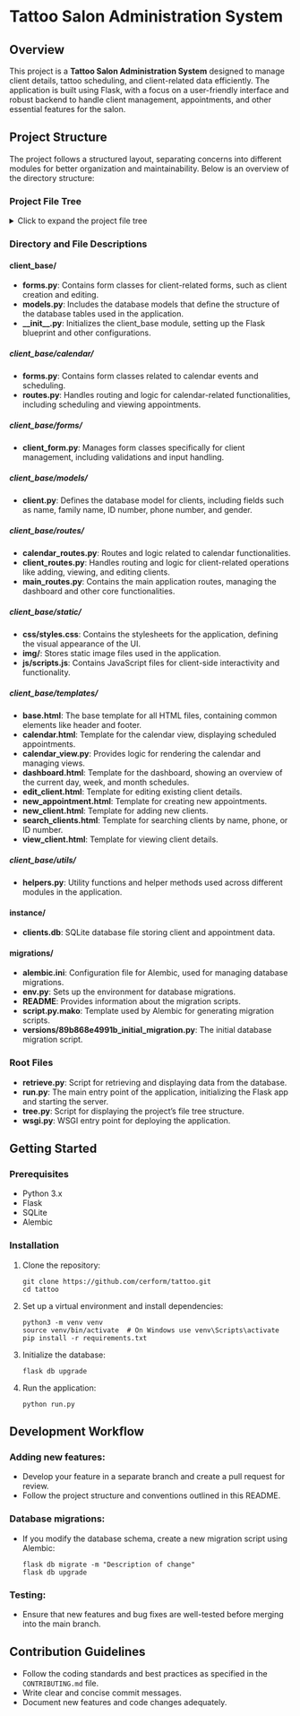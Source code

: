 <h1>Tattoo Salon Administration System</h1>

<h2>Overview</h2>
<p>This project is a <strong>Tattoo Salon Administration System</strong> designed to manage client details, tattoo scheduling, and client-related data efficiently. The application is built using Flask, with a focus on a user-friendly interface and robust backend to handle client management, appointments, and other essential features for the salon.</p>

<h2>Project Structure</h2>
<p>The project follows a structured layout, separating concerns into different modules for better organization and maintainability. Below is an overview of the directory structure:</p>

<h3>Project File Tree</h3>
<details>
<summary>Click to expand the project file tree</summary>

<pre>
./
│
├── client_base/
│   ├── forms.py
│   ├── models.py
│   ├── __init__.py
│   ├── calendar/
│   │   ├── forms.py
│   │   ├── routes.py
│   ├── forms/
│   │   ├── client_form.py
│   ├── models/
│   │   ├── client.py
│   ├── routes/
│   │   ├── calendar_routes.py
│   │   ├── client_routes.py
│   │   ├── main_routes.py
│   ├── static/
│   │   ├── css/
│   │   │   ├── styles.css
│   │   ├── img/
│   │   ├── js/
│   │   │   ├── scripts.js
│   ├── templates/
│   │   ├── base.html
│   │   ├── calendar.html
│   │   ├── calendar_view.py
│   │   ├── dashboard.html
│   │   ├── edit_client.html
│   │   ├── new_appointment.html
│   │   ├── new_client.html
│   │   ├── search_clients.html
│   │   ├── view_client.html
│   ├── utils/
│   │   ├── helpers.py
├── instance/
│   ├── clients.db
├── migrations/
│   ├── alembic.ini
│   ├── env.py
│   ├── README
│   ├── script.py.mako
│   ├── versions/
│   │   ├── 89b868e4991b_initial_migration.py
├── retrieve.py
├── run.py
├── tree.py
├── wsgi.py
</pre>
</details>

<h3>Directory and File Descriptions</h3>

<h4>client_base/</h4>
<ul>
    <li><strong>forms.py</strong>: Contains form classes for client-related forms, such as client creation and editing.</li>
    <li><strong>models.py</strong>: Includes the database models that define the structure of the database tables used in the application.</li>
    <li><strong>__init__.py</strong>: Initializes the client_base module, setting up the Flask blueprint and other configurations.</li>
</ul>

<h5>client_base/calendar/</h5>
<ul>
    <li><strong>forms.py</strong>: Contains form classes related to calendar events and scheduling.</li>
    <li><strong>routes.py</strong>: Handles routing and logic for calendar-related functionalities, including scheduling and viewing appointments.</li>
</ul>

<h5>client_base/forms/</h5>
<ul>
    <li><strong>client_form.py</strong>: Manages form classes specifically for client management, including validations and input handling.</li>
</ul>

<h5>client_base/models/</h5>
<ul>
    <li><strong>client.py</strong>: Defines the database model for clients, including fields such as name, family name, ID number, phone number, and gender.</li>
</ul>

<h5>client_base/routes/</h5>
<ul>
    <li><strong>calendar_routes.py</strong>: Routes and logic related to calendar functionalities.</li>
    <li><strong>client_routes.py</strong>: Handles routing and logic for client-related operations like adding, viewing, and editing clients.</li>
    <li><strong>main_routes.py</strong>: Contains the main application routes, managing the dashboard and other core functionalities.</li>
</ul>

<h5>client_base/static/</h5>
<ul>
    <li><strong>css/styles.css</strong>: Contains the stylesheets for the application, defining the visual appearance of the UI.</li>
    <li><strong>img/</strong>: Stores static image files used in the application.</li>
    <li><strong>js/scripts.js</strong>: Contains JavaScript files for client-side interactivity and functionality.</li>
</ul>

<h5>client_base/templates/</h5>
<ul>
    <li><strong>base.html</strong>: The base template for all HTML files, containing common elements like header and footer.</li>
    <li><strong>calendar.html</strong>: Template for the calendar view, displaying scheduled appointments.</li>
    <li><strong>calendar_view.py</strong>: Provides logic for rendering the calendar and managing views.</li>
    <li><strong>dashboard.html</strong>: Template for the dashboard, showing an overview of the current day, week, and month schedules.</li>
    <li><strong>edit_client.html</strong>: Template for editing existing client details.</li>
    <li><strong>new_appointment.html</strong>: Template for creating new appointments.</li>
    <li><strong>new_client.html</strong>: Template for adding new clients.</li>
    <li><strong>search_clients.html</strong>: Template for searching clients by name, phone, or ID number.</li>
    <li><strong>view_client.html</strong>: Template for viewing client details.</li>
</ul>

<h5>client_base/utils/</h5>
<ul>
    <li><strong>helpers.py</strong>: Utility functions and helper methods used across different modules in the application.</li>
</ul>

<h4>instance/</h4>
<ul>
    <li><strong>clients.db</strong>: SQLite database file storing client and appointment data.</li>
</ul>

<h4>migrations/</h4>
<ul>
    <li><strong>alembic.ini</strong>: Configuration file for Alembic, used for managing database migrations.</li>
    <li><strong>env.py</strong>: Sets up the environment for database migrations.</li>
    <li><strong>README</strong>: Provides information about the migration scripts.</li>
    <li><strong>script.py.mako</strong>: Template used by Alembic for generating migration scripts.</li>
    <li><strong>versions/89b868e4991b_initial_migration.py</strong>: The initial database migration script.</li>
</ul>

<h3>Root Files</h3>
<ul>
    <li><strong>retrieve.py</strong>: Script for retrieving and displaying data from the database.</li>
    <li><strong>run.py</strong>: The main entry point of the application, initializing the Flask app and starting the server.</li>
    <li><strong>tree.py</strong>: Script for displaying the project’s file tree structure.</li>
    <li><strong>wsgi.py</strong>: WSGI entry point for deploying the application.</li>
</ul>

<h2>Getting Started</h2>

<h3>Prerequisites</h3>
<ul>
    <li>Python 3.x</li>
    <li>Flask</li>
    <li>SQLite</li>
    <li>Alembic</li>
</ul>

<h3>Installation</h3>
<ol>
    <li>Clone the repository:
        <pre><code>git clone https://github.com/cerform/tattoo.git
cd tattoo</code></pre>
    </li>
    <li>Set up a virtual environment and install dependencies:
        <pre><code>python3 -m venv venv
source venv/bin/activate  # On Windows use venv\Scripts\activate
pip install -r requirements.txt</code></pre>
    </li>
    <li>Initialize the database:
        <pre><code>flask db upgrade</code></pre>
    </li>
    <li>Run the application:
        <pre><code>python run.py</code></pre>
    </li>
</ol>

<h2>Development Workflow</h2>

<h3>Adding new features:</h3>
<ul>
    <li>Develop your feature in a separate branch and create a pull request for review.</li>
    <li>Follow the project structure and conventions outlined in this README.</li>
</ul>

<h3>Database migrations:</h3>
<ul>
    <li>If you modify the database schema, create a new migration script using Alembic:
        <pre><code>flask db migrate -m "Description of change"
flask db upgrade</code></pre>
    </li>
</ul>

<h3>Testing:</h3>
<ul>
    <li>Ensure that new features and bug fixes are well-tested before merging into the main branch.</li>
</ul>

<h2>Contribution Guidelines</h2>
<ul>
    <li>Follow the coding standards and best practices as specified in the <code>CONTRIBUTING.md</code> file.</li>
    <li>Write clear and concise commit messages.</li>
    <li>Document new features and code changes adequately.</li>
</ul>
